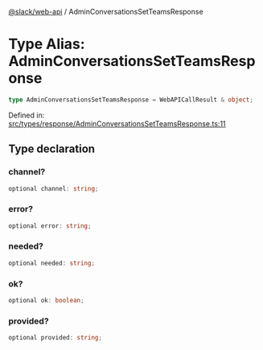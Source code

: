 [@slack/web-api](../index.md) / AdminConversationsSetTeamsResponse

# Type Alias: AdminConversationsSetTeamsResponse

```ts
type AdminConversationsSetTeamsResponse = WebAPICallResult & object;
```

Defined in: [src/types/response/AdminConversationsSetTeamsResponse.ts:11](https://github.com/slackapi/node-slack-sdk/blob/main/packages/web-api/src/types/response/AdminConversationsSetTeamsResponse.ts#L11)

## Type declaration

### channel?

```ts
optional channel: string;
```

### error?

```ts
optional error: string;
```

### needed?

```ts
optional needed: string;
```

### ok?

```ts
optional ok: boolean;
```

### provided?

```ts
optional provided: string;
```
